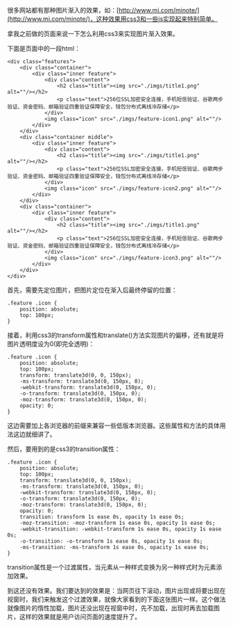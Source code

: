 很多网站都有那种图片渐入的效果，如：[http://www.mi.com/minote/](http://www.mi.com/minote/)，这种效果用css3和一些js实现起来特别简单。

拿我之前做的页面来说一下怎么利用css3来实现图片渐入效果。

下面是页面中的一段html：

    <div class="features">
        <div class="container">
            <div class="inner feature">
                <div class="content">
                    <h2 class="title"><img src="./imgs/title1.png" alt=""/></h2>
                    <p class="text">256位SSL加密安全连接，手机短信验证、谷歌两步验证、资金密码、邮箱验证四重验证保障安全，钱包分布式离线冷存储</p>
                </div>
                <img class="icon" src="./imgs/feature-icon1.png" alt=""/>
            </div>
        </div>
        <div class="container middle">
            <div class="inner feature">
                <div class="content">
                    <h2 class="title"><img src="./imgs/title1.png" alt=""/></h2>
                    <p class="text">256位SSL加密安全连接，手机短信验证、谷歌两步验证、资金密码、邮箱验证四重验证保障安全，钱包分布式离线冷存储</p>
                </div>
                <img class="icon" src="./imgs/feature-icon2.png" alt=""/>
            </div>
        </div>
        <div class="container">
            <div class="inner feature">
                <div class="content">
                    <h2 class="title"><img src="./imgs/title1.png" alt=""/></h2>
                    <p class="text">256位SSL加密安全连接，手机短信验证、谷歌两步验证、资金密码、邮箱验证四重验证保障安全，钱包分布式离线冷存储</p>
                </div>
                <img class="icon" src="./imgs/feature-icon3.png" alt=""/>
            </div>
        </div>
    </div>
    
首先，需要先定位图片，把图片定位在渐入后最终停留的位置：

    .feature .icon {
    	position: absolute;
    	top: 100px;
	}

接着，利用css3的transform属性和translate()方法实现图片的偏移，还有就是将图片透明度设为0(即完全透明)：

    .feature .icon {
	    position: absolute;
	    top: 100px;
	    transform: translate3d(0, 0, 150px);
	    -ms-transform: translate3d(0, 150px, 0);
	    -webkit-transform: translate3d(0, 150px, 0);
	    -o-transform: translate3d(0, 150px, 0);
	    -moz-transform: translate3d(0, 150px, 0);
		opacity: 0;
	}

这边需要加上各浏览器的前缀来兼容一些低版本浏览器。这些属性和方法的具体用法这边就细讲了。

然后，要用到的是css3的transition属性：

    .feature .icon {
	    position: absolute;
	    top: 100px;
	    transform: translate3d(0, 0, 150px);
	    -ms-transform: translate3d(0, 150px, 0);
	    -webkit-transform: translate3d(0, 150px, 0);
	    -o-transform: translate3d(0, 150px, 0);
	    -moz-transform: translate3d(0, 150px, 0);
		opacity: 0;
	    transition: transform 1s ease 0s, opacity 1s ease 0s;
	    -moz-transition: -moz-transform 1s ease 0s, opacity 1s ease 0s;
	    -webkit-transition: -webkit-transform 1s ease 0s, opacity 1s ease 0s;
	    -o-transition: -o-transform 1s ease 0s, opacity 1s ease 0s;
	    -ms-transition: -ms-transform 1s ease 0s, opacity 1s ease 0s;
	}

transition属性是一个过渡属性，当元素从一种样式变换为另一种样式时为元素添加效果。

到这还没有效果。我们要达到的效果是：当网页往下滚动，图片出现或将要出现在视窗时，我们来触发这个过渡效果，就像大家看到的下面这张图片一样。这个做法就像图片的惰性加载，图片还没出现在视窗中时，先不加载，出现时再去加载图片，这样的效果就是用户访问页面的速度提升了。


<div style="width: 400px; height: 400px; position: relative">
   <img class="transImg" style="width: 400px; height: 400px; position: absolute; top: 0; transform: translate3d(0, 150px, 0);-ms-transform: translate3d(0, 150px, 0); -webkit-transform: translate3d(0, 150px, 0); -o-transform: translate3d(0, 150px, 0); -moz-transform: translate3d(0, 150px, 0); opacity: 0; transition: transform 1s ease 0s, opacity 1s ease 0s; -moz-transition: -moz-transform 1s ease 0s, opacity 1s ease 0s; -webkit-transition: -webkit-transform 1s ease 0s, opacity 1s ease 0s; -o-transition: -o-transform 1s ease 0s, opacity 1s ease 0s; -ms-transition: -ms-transform 1s ease 0s, opacity 1s ease 0s;" src="http://images.cnblogs.com/cnblogs_com/xljzlw/574255/o_300001295750131174054755371_950.jpg" />
	<script>
		(function (win) {
			$(function(){
        		$(win).scroll(function() {
            		var windowPageYOffset = window.pageYOffset,
            		windowPageYOffsetAddHeight = windowPageYOffset + window.innerHeight;
          
                	var imgOffsetTop = $(".transImg").offset().top;
                	if (imgOffsetTop >= windowPageYOffset && imgOffsetTop < windowPageYOffsetAddHeight) {
                    	$(".transImg").css({
                        	"transform": "translate3d(0, 0, 0)",
                        	"-ms-transform": "translate3d(0, 0, 0)",
                        	"-o-transform": "translate3d(0, 0, 0)",
                        	"-webkit-transform": "translate3d(0, 0, 0)",
                        	"-moz-transform": "translate3d(0, 0, 0)",
                        	"opacity": 1
                    	});
                	}
				})
			})
		}(window))
	</script>
</div>

当页面往下滚动时，用js判断图片在什么时候触发动画：

    (function (win) {
		$(function(){
    		$(win).scroll(function() {
				// 浏览器窗口的高度 
        		var windowPageYOffset = win.pageYOffset;
				// 浏览器窗口的高度 + 页面滚动的距离    
        		var windowPageYOffsetAddHeight = windowPageYOffset + window.innerHeight;
				// 该值越小，越早触发效果，自己随便设置
				var sensitivity = 0;
      
            	var imgOffsetTop = $(".transImg").offset().top;
            	if (imgOffsetTop >= windowPageYOffset && imgOffsetTop < windowPageYOffsetAddHeight + sensitivity) {
                	// 达到一定位置，触发效果，透明度变为1
					$(".transImg").css({
                    	"transform": "translate3d(0, 0, 0)",
                    	"-ms-transform": "translate3d(0, 0, 0)",
                    	"-o-transform": "translate3d(0, 0, 0)",
                    	"-webkit-transform": "translate3d(0, 0, 0)",
                    	"-moz-transform": "translate3d(0, 0, 0)",
                    	"opacity": 1
                	});
            	}
			})
		})
	}(window))

完整代码可以查看：[https://github.com/lwzhang/practice/tree/gh-pages/biteduo](https://github.com/lwzhang/practice/tree/gh-pages/biteduo)

DEMO：[https://lwzhang.github.io/practice/biteduo/index.html](https://lwzhang.github.io/practice/biteduo/index.html)